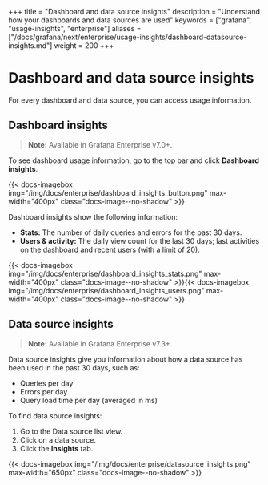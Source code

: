 +++
title = "Dashboard and data source insights"
description = "Understand how your dashboards and data sources are used"
keywords = ["grafana", "usage-insights", "enterprise"]
aliases = ["/docs/grafana/next/enterprise/usage-insights/dashboard-datasource-insights.md"]
weight = 200
+++

# Dashboard and data source insights

For every dashboard and data source, you can access usage information.

## Dashboard insights

> **Note:** Available in Grafana Enterprise v7.0+.

To see dashboard usage information, go to the top bar and click **Dashboard insights**.

{{< docs-imagebox img="/img/docs/enterprise/dashboard_insights_button.png" max-width="400px" class="docs-image--no-shadow" >}}

Dashboard insights show the following information:

- **Stats:** The number of daily queries and errors for the past 30 days.
- **Users & activity:** The daily view count for the last 30 days; last activities on the dashboard and recent users (with a limit of 20).

{{< docs-imagebox img="/img/docs/enterprise/dashboard_insights_stats.png" max-width="400px" class="docs-image--no-shadow" >}}{{< docs-imagebox img="/img/docs/enterprise/dashboard_insights_users.png" max-width="400px" class="docs-image--no-shadow" >}}

## Data source insights

> **Note:** Available in Grafana Enterprise v7.3+.

Data source insights give you information about how a data source has been used in the past 30 days, such as:

- Queries per day
- Errors per day
- Query load time per day (averaged in ms)
 
To find data source insights:
1. Go to the Data source list view.
1. Click on a data source.
1. Click the **Insights** tab.

{{< docs-imagebox img="/img/docs/enterprise/datasource_insights.png" max-width="650px" class="docs-image--no-shadow" >}}

